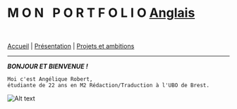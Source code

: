 **M O N &nbsp; P O R T F O L I O**                                                                             [Anglais](./en/index.md)
================================================



&nbsp;

[Accueil](./index.md) | [Présentation](./présentation.md) | [Projets et ambitions](./ambitions.md)

---------------------------------

_**BONJOUR ET BIENVENUE !**_
~~~~
Moi c'est Angélique Robert,
étudiante de 22 ans en M2 Rédaction/Traduction à l'UBO de Brest.
~~~~

![Alt text](https://www.brest-life.fr/fileadmin/BrestLife.fr/Logos_fiches_contacts/logo_UBO.jpg)
